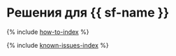 # Решения для {{ sf-name }}

{% include [how-to-index](how-to/index.md) %}

{% include [known-issues-index](known-issues/index.md) %}
